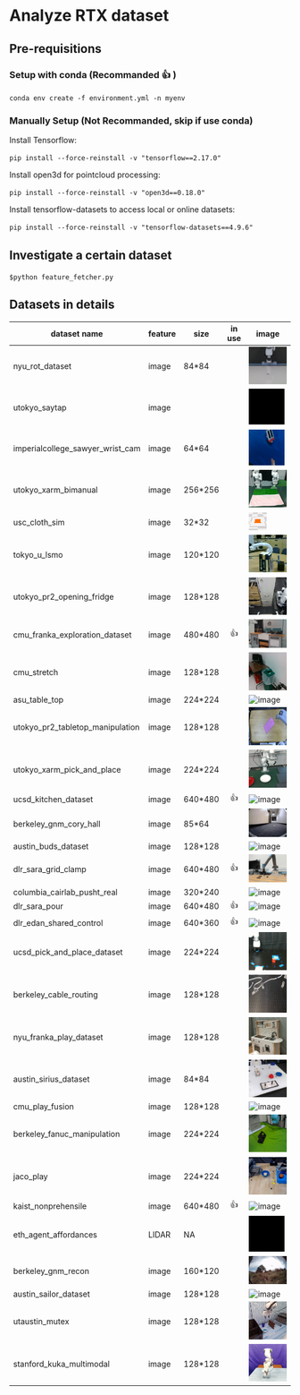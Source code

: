 # Analyze RTX dataset
  
## Pre-requisitions

### Setup with conda (**Recommanded** :+1: )

`conda env create -f environment.yml -n myenv`


### Manually Setup (**Not Recommanded**, skip if use conda)
Install Tensorflow:

 `pip install --force-reinstall -v "tensorflow==2.17.0"`

Install open3d for pointcloud processing:

 `pip install --force-reinstall -v "open3d==0.18.0"`

Install tensorflow-datasets to access local or online datasets:

`pip install --force-reinstall -v "tensorflow-datasets==4.9.6"`

## Investigate a certain dataset
`$python feature_fetcher.py`

## Datasets in details
|dataset name |feature | size | in use | image |
|-|-|-|:-:|-|
| nyu_rot_dataset                 | image | 84*84   |     | ![image](./example/0_nyu_rot_dataset_converted_externally_to_rlds.gif)|
| utokyo_saytap                   | image |         |     | ![image](./example/1_utokyo_saytap_converted_externally_to_rlds.gif)|
| imperialcollege_sawyer_wrist_cam| image | 64*64   |     | ![image](./example/2_imperialcollege_sawyer_wrist_cam.gif)|
| utokyo_xarm_bimanual            | image | 256*256 |     | ![image](./example/3_utokyo_xarm_bimanual_converted_externally_to_rlds.gif)|
| usc_cloth_sim                   | image | 32*32   |     | ![image](./example/4_usc_cloth_sim_converted_externally_to_rlds.gif)|
| tokyo_u_lsmo                    | image | 120*120 |     | ![image](./example/5_tokyo_u_lsmo_converted_externally_to_rlds.gif)|
| utokyo_pr2_opening_fridge       | image | 128*128 |     | ![image](./example/6_utokyo_pr2_opening_fridge_converted_externally_to_rlds.gif)|
| cmu_franka_exploration_dataset  | image | 480*480 | :+1: | ![image](./example/7_cmu_franka_exploration_dataset_converted_externally_to_rlds.gif)|
| cmu_stretch                     | image | 128*128 |     | ![image](./example/8_cmu_stretch.gif)|
| asu_table_top                   | image | 224*224 |     | ![image](./example/9_asu_table_top_converted_externally_to_rlds.gif)|
| utokyo_pr2_tabletop_manipulation| image | 128*128 |     | ![image](./example/10_utokyo_pr2_tabletop_manipulation_converted_externally_to_rlds.gif)|
| utokyo_xarm_pick_and_place      | image | 224*224 |     | ![image](./example/11_utokyo_xarm_pick_and_place_converted_externally_to_rlds.gif)|
| ucsd_kitchen_dataset            | image | 640*480 | :+1: | ![image](./example/12_ucsd_kitchen_dataset_converted_externally_to_rlds.gif)|
| berkeley_gnm_cory_hall          | image | 85*64   |     | ![image](./example/13_berkeley_gnm_cory_hall.gif)|
| austin_buds_dataset             | image | 128*128 |     | ![image](./example/14_austin_buds_dataset_converted_externally_to_rlds.gif)|
| dlr_sara_grid_clamp             | image | 640*480 | :+1: | ![image](./example/15_dlr_sara_grid_clamp_converted_externally_to_rlds.gif)|
| columbia_cairlab_pusht_real     | image | 320*240 |     | ![image](./example/16_columbia_cairlab_pusht_real.gif)|
| dlr_sara_pour                   | image | 640*480 | :+1: | ![image](./example/17_dlr_sara_pour_converted_externally_to_rlds.gif)|
| dlr_edan_shared_control         | image | 640*360 | :+1: | ![image](./example/18_dlr_edan_shared_control_converted_externally_to_rlds.gif)|
| ucsd_pick_and_place_dataset     | image | 224*224 |     | ![image](./example/19_ucsd_pick_and_place_dataset_converted_externally_to_rlds.gif)|
| berkeley_cable_routing          | image | 128*128 |     | ![image](./example/20_berkeley_cable_routing.gif)|
| nyu_franka_play_dataset         | image | 128*128 |     | ![image](./example/21_nyu_franka_play_dataset_converted_externally_to_rlds.gif)|
| austin_sirius_dataset           | image | 84*84   |     | ![image](./example/22_austin_sirius_dataset_converted_externally_to_rlds.gif)|
| cmu_play_fusion                 | image | 128*128 |     | ![image](./example/23_cmu_play_fusion.gif)|
| berkeley_fanuc_manipulation     | image | 224*224 |     | ![image](./example/25_berkeley_fanuc_manipulation.gif)|
| jaco_play                       | image | 224*224 |     | ![image](./example/26_jaco_play.gif)|
| kaist_nonprehensile             | image | 640*480 | :+1: | ![image](./example/28_kaist_nonprehensile_converted_externally_to_rlds.gif)|
| eth_agent_affordances           | LIDAR | NA      |     | ![image](./example/31_eth_agent_affordances.gif)|
| berkeley_gnm_recon              | image | 160*120 |     | ![image](./example/32_berkeley_gnm_recon.gif)|
| austin_sailor_dataset           | image | 128*128 |     | ![image](./example/33_austin_sailor_dataset_converted_externally_to_rlds.gif)|
| utaustin_mutex                  | image | 128*128 |     | ![image](./example/34_utaustin_mutex.gif)|
| stanford_kuka_multimodal        | image | 128*128 |     | ![image](./example/35_stanford_kuka_multimodal_dataset_converted_externally_to_rlds.gif)|
